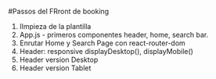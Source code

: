 #Passos del FRront de booking

1. lImpieza de la plantilla
2. App.js - primeros componentes header, home, search bar.
3. Enrutar Home y Search Page con react-router-dom 
4. Header: responsive displayDesktop(), displayMobile()
5. Header version Desktop
6. Header version Tablet